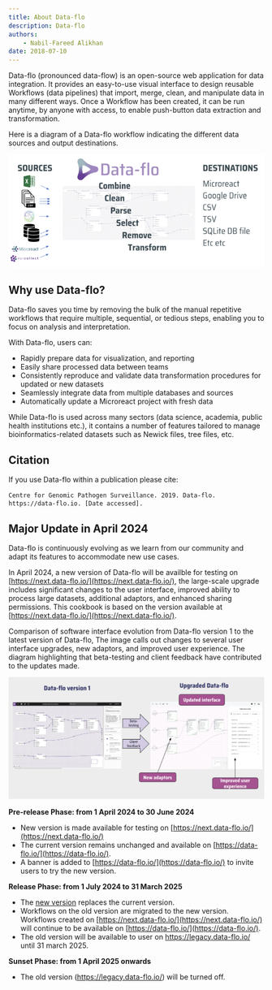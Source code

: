 ```yaml
---
title: About Data-flo
description: Data-flo
authors:
    - Nabil-Fareed Alikhan
date: 2018-07-10
---
```

Data-flo (pronounced data-flow) is an open-source web application for data integration. It provides an easy-to-use visual interface to design reusable Workflows (data pipelines) that import, merge, clean, and manipulate data in many different ways. Once a Workflow has been created, it can be run anytime, by anyone with access, to enable push-button data extraction and transformation.

Here is a diagram of a Data-flo workflow indicating the different data sources and output destinations. 

![Existing df](./login/image-2.png)

## Why use Data-flo?

Data-flo saves you time by removing the bulk of the manual repetitive workflows that require multiple, sequential, or tedious steps, enabling you to focus on analysis and interpretation.

With Data-flo, users can:

* Rapidly prepare data for visualization, and reporting 
* Easily share processed data between teams 
* Consistently reproduce and validate data transformation procedures for updated or new datasets 
* Seamlessly integrate data from multiple databases and sources
* Automatically update a Microreact project with fresh data

While Data-flo is used across many sectors (data science, academia, public health institutions etc.), it contains a number of features tailored to manage bioinformatics-related datasets such as Newick files, tree files, etc. 

## Citation

If you use Data-flo within a publication please cite:

```
Centre for Genomic Pathogen Surveillance. 2019. Data-flo. https://data-flo.io. [Date accessed].
```
## Major Update in April 2024

Data-flo is continuously evolving as we learn from our community and adapt its features to accommodate new use cases.

In April 2024, a new version of Data-flo will be availble for testing on [https://next.data-flo.io/](https://next.data-flo.io/), the large-scale upgrade includes significant changes to the user interface, improved ability to process large datasets, additional adaptors, and enhanced sharing permissions. This cookbook is based on the version available at [https://next.data-flo.io/](https://next.data-flo.io/). 

Comparison of software interface evolution from Data-flo version 1 to the latest version of Data-flo, The image calls out changes to several user interface upgrades, new adaptors, and improved user experience. The diagram highlighting that beta-testing and client feedback have contributed to the updates made.

![Existing df](./login/image.png)


**Pre-release Phase: from 1 April 2024 to 30 June 2024**

* New version is made available for testing on [https://next.data-flo.io/](https://next.data-flo.io/)
* The current version remains unchanged and available on [https://data-flo.io/](https://data-flo.io/). 
* A banner is added to [https://data-flo.io/](https://data-flo.io/) to invite users to try the new version.

**Release Phase: from 1 July 2024 to 31 March 2025**

* The [new version](https://next.data-flo.io/) replaces the current version.
* Workflows on the old version are migrated to the new version. Workflows created on [https://next.data-flo.io/](https://next.data-flo.io/) will continue to be available on [https://data-flo.io/](https://data-flo.io/).
* The old version will be available to user on https://legacy.data-flo.io/ until 31 march 2025.

**Sunset Phase: from 1 April 2025 onwards**

* The old version (https://legacy.data-flo.io/) will be turned off.
